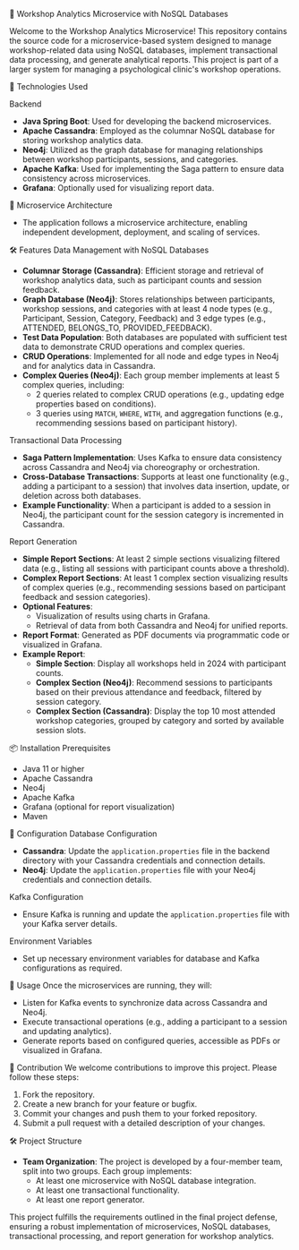 🧭 Workshop Analytics Microservice with NoSQL Databases

Welcome to the Workshop Analytics Microservice! This repository contains the source code for a microservice-based system designed to manage workshop-related data using NoSQL databases, implement transactional data processing, and generate analytical reports. This project is part of a larger system for managing a psychological clinic's workshop operations.

🚀 Technologies Used

  Backend
- **Java Spring Boot**: Used for developing the backend microservices.
- **Apache Cassandra**: Employed as the columnar NoSQL database for storing workshop analytics data.
- **Neo4j**: Utilized as the graph database for managing relationships between workshop participants, sessions, and categories.
- **Apache Kafka**: Used for implementing the Saga pattern to ensure data consistency across microservices.
- **Grafana**: Optionally used for visualizing report data.

🧱 Microservice Architecture
- The application follows a microservice architecture, enabling independent development, deployment, and scaling of services.

🛠️ Features
 Data Management with NoSQL Databases
- **Columnar Storage (Cassandra)**: Efficient storage and retrieval of workshop analytics data, such as participant counts and session feedback.
- **Graph Database (Neo4j)**: Stores relationships between participants, workshop sessions, and categories with at least 4 node types (e.g., Participant, Session, Category, Feedback) and 3 edge types (e.g., ATTENDED, BELONGS_TO, PROVIDED_FEEDBACK).
- **Test Data Population**: Both databases are populated with sufficient test data to demonstrate CRUD operations and complex queries.
- **CRUD Operations**: Implemented for all node and edge types in Neo4j and for analytics data in Cassandra.
- **Complex Queries (Neo4j)**: Each group member implements at least 5 complex queries, including:
  - 2 queries related to complex CRUD operations (e.g., updating edge properties based on conditions).
  - 3 queries using `MATCH`, `WHERE`, `WITH`, and aggregation functions (e.g., recommending sessions based on participant history).

 Transactional Data Processing
- **Saga Pattern Implementation**: Uses Kafka to ensure data consistency across Cassandra and Neo4j via choreography or orchestration.
- **Cross-Database Transactions**: Supports at least one functionality (e.g., adding a participant to a session) that involves data insertion, update, or deletion across both databases.
- **Example Functionality**: When a participant is added to a session in Neo4j, the participant count for the session category is incremented in Cassandra.

 Report Generation
- **Simple Report Sections**: At least 2 simple sections visualizing filtered data (e.g., listing all sessions with participant counts above a threshold).
- **Complex Report Sections**: At least 1 complex section visualizing results of complex queries (e.g., recommending sessions based on participant feedback and session categories).
- **Optional Features**:
  - Visualization of results using charts in Grafana.
  - Retrieval of data from both Cassandra and Neo4j for unified reports.
- **Report Format**: Generated as PDF documents via programmatic code or visualized in Grafana.
- **Example Report**:
  - **Simple Section**: Display all workshops held in 2024 with participant counts.
  - **Complex Section (Neo4j)**: Recommend sessions to participants based on their previous attendance and feedback, filtered by session category.
  - **Complex Section (Cassandra)**: Display the top 10 most attended workshop categories, grouped by category and sorted by available session slots.

📦 Installation
 Prerequisites
- Java 11 or higher
- Apache Cassandra
- Neo4j
- Apache Kafka
- Grafana (optional for report visualization)
- Maven

🧭 Configuration
 Database Configuration
- **Cassandra**: Update the `application.properties` file in the backend directory with your Cassandra credentials and connection details.
- **Neo4j**: Update the `application.properties` file with your Neo4j credentials and connection details.

 Kafka Configuration
- Ensure Kafka is running and update the `application.properties` file with your Kafka server details.

 Environment Variables
- Set up necessary environment variables for database and Kafka configurations as required.

🚀 Usage
Once the microservices are running, they will:
- Listen for Kafka events to synchronize data across Cassandra and Neo4j.
- Execute transactional operations (e.g., adding a participant to a session and updating analytics).
- Generate reports based on configured queries, accessible as PDFs or visualized in Grafana.

🧱 Contribution
We welcome contributions to improve this project. Please follow these steps:
1. Fork the repository.
2. Create a new branch for your feature or bugfix.
3. Commit your changes and push them to your forked repository.
4. Submit a pull request with a detailed description of your changes.

🛠️ Project Structure
- **Team Organization**: The project is developed by a four-member team, split into two groups. Each group implements:
  - At least one microservice with NoSQL database integration.
  - At least one transactional functionality.
  - At least one report generator.

This project fulfills the requirements outlined in the final project defense, ensuring a robust implementation of microservices, NoSQL databases, transactional processing, and report generation for workshop analytics.
